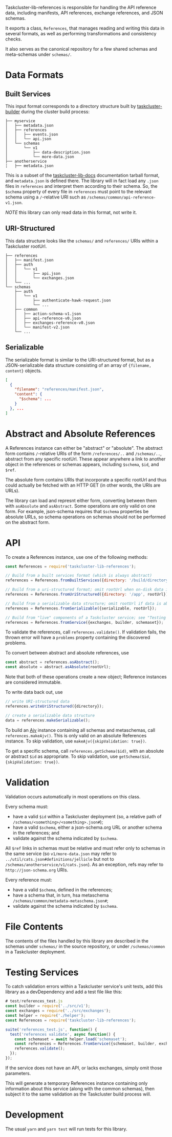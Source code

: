 Taskcluster-lib-references is responsible for handling the API reference data,
including manifests, API references, exchange references, and JSON schemas.

It exports a class, `References`, that manages reading and writing this data in
several formats, as well as performing transformations and consistency checks.

It also serves as the canonical repository for a few shared schemas and
meta-schemas under `schemas/`.

# Data Formats

## Built Services

This input format corresponds to a directory structure built by
[taskcluster-builder](https://github.com/taskcluster/taskcluster-builder)
during the cluster build process:

```
├── myservice
│   ├── metadata.json
│   ├── references
│   │   ├── events.json
│   │   └── api.json
│   └── schemas
│       └── v1
│           ├── data-description.json
│           └── more-data.json
├── anotherservice
¦   ├── metadata.json
```

This is a subset of the
[taskcluster-lib-docs](https://github.com/taskcluster/taskcluster-lib-docs)
documentation tarball format, and `metadata.json` is defined there.  The
library will in fact load any `.json` files in `references` and interpret them
according to their schema.  So, the `$schema` property of every file in
`references` must point to the relevant schema using a `/`-relative URI such as
`/schemas/common/api-reference-v1.json`.

*NOTE* this library can only read data in this format, not write it.

## URI-Structured

This data structure looks like the `schemas/` and `references/` URIs within a
Taskcluster rootUrl.

```
├── references
│   ├── manifest.json
│   ├── auth
│   │   └── v1
│   │       ├── api.json
│   │       └── exchanges.json
│   └── ...
└── schemas
    ├── auth
    │   └── v1
    │       ├── authenticate-hawk-request.json
    │       └── ...
    ├── common
    │   ├── action-schema-v1.json
    │   ├── api-reference-v0.json
    │   ├── exchanges-reference-v0.json
    │   └── manifest-v2.json
    └── ...
```

## Serializable

The serializable format is similar to the URI-structured format, but as a
JSON-serializable data structure consisting of an array of `{filename,
content}` objects.

```json
[
  {
    "filename": "references/manifest.json",
    "content": {
      "$schema": ...
    }
  }, ...
]
```

# Abstract and Absolute References

A References instance can either be "abstract" or
"absolute". The abstract form contains `/`-relative URIs of the form
`/references/..` and `/schemas/..`, abstract from any specific rootUrl.  These
appear anywhere a link to another object in the references or schemas appears,
including `$schema`, `$id`, and `$ref`.

The absolute form contains URIs that incorporate a specific rootUrl and thus
could actually be fetched with an HTTP GET (in other words, the URIs are URLs).

The library can load and represnt either form, converting between them with
`asAbsolute` and `asAbstract`.  Some operations are only valid on one form.
For example, json-schema requires that `$schema` properties be absolute URLs,
so schema operations on schemas should not be performed on the abstract form.

# API

To create a References instance, use one of the following methods:

```js
const References = require('taskcluster-lib-references');

// Build from a built services format (which is always abstract)
references = References.fromBuiltServices({directory: '/build/directory'});

// Build from a uri-structured format; omit rootUrl when on-disk data is abstract
references = References.fromUriStructured({directory: '/app', rootUrl});

// Build from a serializable data structure; omit rootUrl if data is abstract
references = References.fromSerializable({serializable, rootUrl});

// Build from "live" components of a Taskcluster service; see "Testing Services" below
references = References.fromService({exchanges, builder, schemaset});
```

To validate the references, call `references.validate()`.
If validation fails, the thrown error will have a `problems` property containing the discovered problems.

To convert between abstract and absolute references, use

```js
const abstract = references.asAbstract();
const absolute = abstract.asAbsolute(rootUrl);
```

Note that both of these operations create a new object; Reference instances are
considered immutable.

To write data back out, use

```js
// write URI-structured data
references.writeUriStructured({directory});

// create a serializable data structure
data = references.makeSerializable();
```

To build an [Ajv](https://github.com/epoberezkin/ajv) instance containing all schemas and metaschemas, call `references.makeAjv()`.
This is only valid on an absolute References instance.
To skip validation, use `makeAjv({skipValidation: true})`.

To get a specific schema, call `references.getSchema($id)`, with an absolute or abstract `$id` as appropriate.
To skip validation, use `getSchema($id, {skipValidation: true})`.

# Validation

Validation occurs automatically in most operations on this class.

Every schema must:
* have a valid `$id` within a Taskcluster deployment (so, a relative path of `/schemas/<something>/<something>.json#`);
* have a valid `$schema`, either a json-schema.org URL or another schema in the references; and
* validate against the schema indicated by `$schema`.

All `$ref` links in schemas must be relative and must refer only to schemas in
the same service (so `v1/more-data.json` may refer to
`../util/cats.json#definitions/jellicle` but not to
`/schemas/anotherservice/v1/cats.json`). As an exception, refs may refer to
`http://json-schema.org` URIs.

Every reference must:
* have a valid `$schema`, defined in the references;
* have a schema that, in turn, hsa metaschema `/schemas/common/metadata-metaschema.json#`;
* validate against the schema indicated by `$schema`.

# File Contents

The contents of the files handled by this library are described in the schemas under `schemas/` in the source repository, or under `/schemas/common` in a Taskcluster deployment.

# Testing Services

To catch validation errors within a Taskcluster service's unit tests, add this
library as a devDependency and add a test file like this:

```js
# test/references_test.js
const builder = require('../src/v1');
const exchanges = require('../src/exchanges');
const helper = require('./helper');
const References = require('taskcluster-lib-references');

suite('references_test.js', function() {
  test('references validate', async function() {
    const schemaset = await helper.load('schemaset');
    const references = References.fromService({schemaset, builder, exchanges});
    references.validate();
  });
});
```

If the service does not have an API, or lacks exchanges, simply omit those parameters.

This will generate a temporary References instance containing only information about this service (along with the common schemas), then subject it to the same validation as the Taskcluster build process will.

# Development

The usual `yarn` and `yarn test` will run tests for this library.
